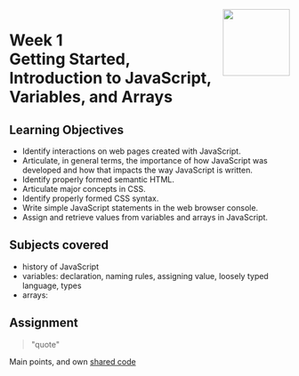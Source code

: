 <a href="../">
  <img src="/img/JavaScript_Basics_logo.avif" width="120" align="right">
</a>

# Week 1 <br> Getting Started, Introduction to JavaScript, Variables, and Arrays

## Learning Objectives
- Identify interactions on web pages created with JavaScript.
- Articulate, in general terms, the importance of how JavaScript was developed and how that impacts the way JavaScript is written.
- Identify properly formed semantic HTML.
- Articulate major concepts in CSS.
- Identify properly formed CSS syntax.
- Write simple JavaScript statements in the web browser console.
- Assign and retrieve values from variables and arrays in JavaScript.

## Subjects covered
- history of JavaScript
- variables: declaration, naming rules, assigning value, loosely typed language, types
- arrays: 

## Assignment

>"quote"

Main points, and own [shared code](./code.language) 
